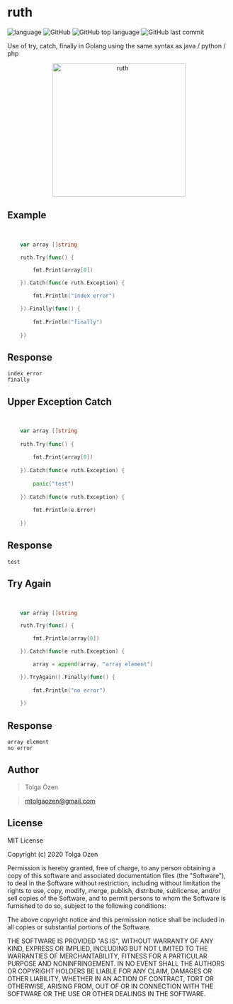 # ruth

![language](https://img.shields.io/badge/language-go-%236AD7E4.svg)
![GitHub](https://img.shields.io/github/license/tolgaOzen/serverBot.svg)
![GitHub top language](https://img.shields.io/github/languages/top/tolgaOzen/serverBot.svg)
![GitHub last commit](https://img.shields.io/github/last-commit/tolgaOzen/serverBot.svg)

Use of try, catch, finally in Golang using the same syntax as java / python / php

<p align="center">
<img src="https://user-images.githubusercontent.com/39353278/72227565-313f4380-35af-11ea-8fc6-c33a5945b867.png" alt="ruth" width="300">
</p>

## Example


```go

  
	var array []string

	ruth.Try(func() {

		fmt.Print(array[0])

	}).Catch(func(e ruth.Exception) {

		fmt.Println("index error")

	}).Finally(func() {
		
		fmt.Println("finally")
		
	})


```

## Response
```
index error
finally
```

## Upper Exception Catch

```go

  
	var array []string
    
    ruth.Try(func() {
    
    	fmt.Print(array[0])
    
    }).Catch(func(e ruth.Exception) {
    
    	panic("test")
    
    }).Catch(func(e ruth.Exception) {
    		
    	fmt.Println(e.Error)
    
    })


```
## Response
```
test
```


## Try Again

```go

  
	var array []string

	ruth.Try(func() {

		fmt.Println(array[0])

	}).Catch(func(e ruth.Exception) {

		array = append(array, "array element")

	}).TryAgain().Finally(func() {
		
		fmt.Println("no error")
		
	})


```
## Response
```
array element
no error
```



## Author

>Tolga Özen

>mtolgaozen@gmail.com


## License

MIT License

Copyright (c) 2020 Tolga Ozen

Permission is hereby granted, free of charge, to any person obtaining a copy
of this software and associated documentation files (the "Software"), to deal
in the Software without restriction, including without limitation the rights
to use, copy, modify, merge, publish, distribute, sublicense, and/or sell
copies of the Software, and to permit persons to whom the Software is
furnished to do so, subject to the following conditions:

The above copyright notice and this permission notice shall be included in all
copies or substantial portions of the Software.

THE SOFTWARE IS PROVIDED "AS IS", WITHOUT WARRANTY OF ANY KIND, EXPRESS OR
IMPLIED, INCLUDING BUT NOT LIMITED TO THE WARRANTIES OF MERCHANTABILITY,
FITNESS FOR A PARTICULAR PURPOSE AND NONINFRINGEMENT. IN NO EVENT SHALL THE
AUTHORS OR COPYRIGHT HOLDERS BE LIABLE FOR ANY CLAIM, DAMAGES OR OTHER
LIABILITY, WHETHER IN AN ACTION OF CONTRACT, TORT OR OTHERWISE, ARISING FROM,
OUT OF OR IN CONNECTION WITH THE SOFTWARE OR THE USE OR OTHER DEALINGS IN THE
SOFTWARE.